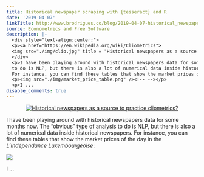 ```yaml
---
title: Historical newspaper scraping with {tesseract} and R
date: '2019-04-07'
linkTitle: http://www.brodrigues.co/blog/2019-04-07-historical_newspaper_scraping_tesseract/
source: Econometrics and Free Software
description: |-
  <div style="text-align:center;">
  <p><a href="https://en.wikipedia.org/wiki/Cliometrics">
  <img src="./img/clio.jpg" title = "Historical newspapers as a source to practice cliometrics?"></a></p>
  </div>
  <p>I have been playing around with historical newspapers data for some months now. The “obvious” type of analysis
  to do is NLP, but there is also a lot of numerical data inside historical newspapers.
  For instance, you can find these tables that show the market prices of the day in the <em>L’Indépendance Luxembourgeoise</em>:</p>
  <p><img src="./img/market_price_table.png" /><!-- --></p>
  <p>I ...
disable_comments: true
---
```

<div style="text-align:center;">
<p><a href="https://en.wikipedia.org/wiki/Cliometrics">
<img src="./img/clio.jpg" title = "Historical newspapers as a source to practice cliometrics?"></a></p>
</div>
<p>I have been playing around with historical newspapers data for some months now. The “obvious” type of analysis
to do is NLP, but there is also a lot of numerical data inside historical newspapers.
For instance, you can find these tables that show the market prices of the day in the <em>L’Indépendance Luxembourgeoise</em>:</p>
<p><img src="./img/market_price_table.png" /><!-- --></p>
<p>I ...
